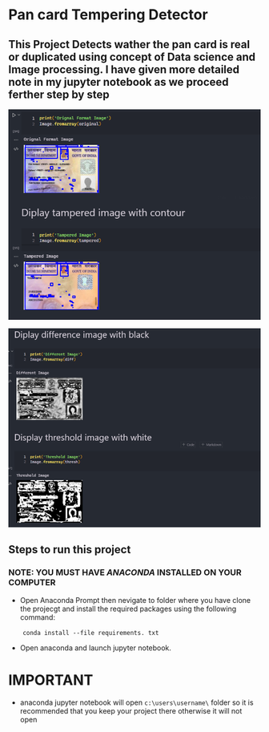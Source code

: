 # Pan card Tempering Detector

## This Project Detects wather the pan card is real or duplicated using concept of Data science and Image processing. I have given more detailed note in my jupyter notebook as we proceed ferther step by step

![Image of output 1](./rec/one.png)

![Image of output 2](./rec/two.png)

## Steps to run this project

### NOTE: YOU MUST HAVE ***ANACONDA*** INSTALLED ON YOUR COMPUTER

- Open Anaconda Prompt then nevigate to folder where you have clone the projecgt and install the required packages using the following command:

```
    conda install --file requirements. txt
```

- Open anaconda and launch jupyter notebook.

# IMPORTANT

- anaconda jupyter notebook will open `c:\users\username\` folder so it is recommended that you keep your project there otherwise it will not open
